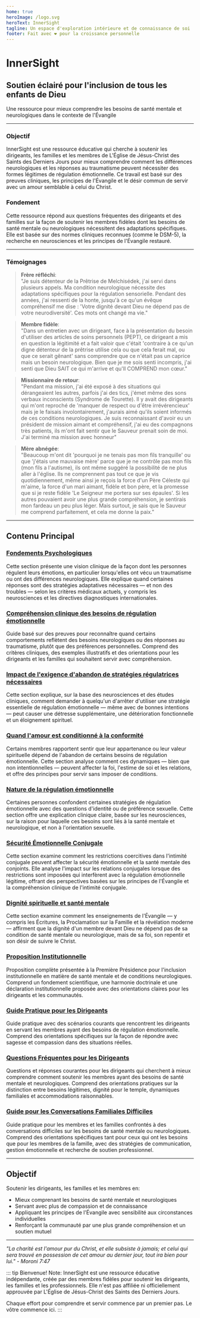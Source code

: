 ```yaml
---
home: true
heroImage: /logo.svg
heroText: InnerSight
tagline: Un espace d'exploration intérieure et de connaissance de soi
footer: Fait avec ❤️ pour la croissance personnelle
---
```

<!--contenu -->

<!--<ContenidoActualFr />-->

# InnerSight  
## Soutien éclairé pour l'inclusion de tous les enfants de Dieu  

Une ressource pour mieux comprendre les besoins de santé mentale et neurologiques dans le contexte de l'Évangile

---

### Objectif

InnerSight est une ressource éducative qui cherche à soutenir les dirigeants, les familles et les membres de L'Église de Jésus-Christ des Saints des Derniers Jours pour mieux comprendre comment les différences neurologiques et les réponses au traumatisme peuvent nécessiter des formes légitimes de régulation émotionnelle. Ce travail est basé sur des preuves cliniques, les principes de l'Évangile et le désir commun de servir avec un amour semblable à celui du Christ.

### Fondement

Cette ressource répond aux questions fréquentes des dirigeants et des familles sur la façon de soutenir les membres fidèles dont les besoins de santé mentale ou neurologiques nécessitent des adaptations spécifiques. Elle est basée sur des normes cliniques reconnues (comme le DSM-5), la recherche en neurosciences et les principes de l'Évangile restauré.

---

### Témoignages

> **Frère réfléchi**: \
> "Je suis détenteur de la Prêtrise de Melchisédek, j'ai servi dans plusieurs appels. Ma condition neurologique nécessite des adaptations spécifiques pour la régulation sensorielle. Pendant des années, j'ai ressenti de la honte, jusqu'à ce qu'un évêque compréhensif me dise : 'Votre dignité devant Dieu ne dépend pas de votre neurodiversité'. Ces mots ont changé ma vie."

> **Membre fidèle**: \
> "Dans un entretien avec un dirigeant, face à la présentation du besoin d'utiliser des articles de soins personnels (PEPT), ce dirigeant a mis en question la légitimité et a fait valoir que c'était 'contraire à ce qu'un digne détenteur de la prêtrise utilise cela ou que cela ferait mal, ou que ce serait gênant' sans comprendre que ce n'était pas un caprice mais un besoin neurologique. Bien que je me sois senti incompris, j'ai senti que Dieu SAIT ce qui m'arrive et qu'Il COMPREND mon cœur."

> **Missionnaire de retour**: \
> "Pendant ma mission, j'ai été exposé à des situations qui dérangeaient les autres, parfois j'ai des tics, j'émet même des sons verbaux inconscients (Syndrome de Tourette). Il y avait des dirigeants qui m'ont reproché de 'manquer de respect ou d'être irrévérencieux' mais je le faisais involontairement, j'aurais aimé qu'ils soient informés de ces conditions neurologiques. Je suis reconnaissant d'avoir eu un président de mission aimant et compréhensif, j'ai eu des compagnons très patients, ils m'ont fait sentir que le Sauveur prenait soin de moi. J'ai terminé ma mission avec honneur"

> **Mère abnégée**: \
> "Beaucoup m'ont dit 'pourquoi je ne tenais pas mon fils tranquille' ou que 'j'étais une mauvaise mère' parce que je ne contrôle pas mon fils (mon fils a l'autisme), ils ont même suggéré la possibilité de ne plus aller à l'église. Ils ne comprennent pas tout ce que je vis quotidiennement, même ainsi je reçois la force d'un Père Céleste qui m'aime, la force d'un mari aimant, fidèle et bon père, et la promesse que si je reste fidèle 'Le Seigneur me portera sur ses épaules'. Si les autres pouvaient avoir une plus grande compréhension, je sentirais mon fardeau un peu plus léger. Mais surtout, je sais que le Sauveur me comprend parfaitement, et cela me donne la paix."

---

## Contenu Principal

### [Fondements Psychologiques](/InnerSight/fr/analisis_psicologico_apropiado_v2)
Cette section présente une vision clinique de la façon dont les personnes régulent leurs émotions, en particulier lorsqu'elles ont vécu un traumatisme ou ont des différences neurologiques. Elle explique quand certaines réponses sont des stratégies adaptatives nécessaires — et non des troubles — selon les critères médicaux actuels, y compris les neurosciences et les directives diagnostiques internationales.

### [Compréhension clinique des besoins de régulation émotionnelle](/InnerSight/fr/fundamento_cientifico_validacion)
Guide basé sur des preuves pour reconnaître quand certains comportements reflètent des besoins neurologiques ou des réponses au traumatisme, plutôt que des préférences personnelles. Comprend des critères cliniques, des exemples illustratifs et des orientations pour les dirigeants et les familles qui souhaitent servir avec compréhension.

### [Impact de l'exigence d'abandon de stratégies régulatrices nécessaires](/InnerSight/fr/efectos_de_restricciones_coercitiva)
Cette section explique, sur la base des neurosciences et des études cliniques, comment demander à quelqu'un d'arrêter d'utiliser une stratégie essentielle de régulation émotionnelle — même avec de bonnes intentions — peut causer une détresse supplémentaire, une détérioration fonctionnelle et un éloignement spirituel.

### [Quand l'amour est conditionné à la conformité](/InnerSight/fr/chantaje_emocional)
Certains membres rapportent sentir que leur appartenance ou leur valeur spirituelle dépend de l'abandon de certains besoins de régulation émotionnelle. Cette section analyse comment ces dynamiques — bien que non intentionnelles — peuvent affecter la foi, l'estime de soi et les relations, et offre des principes pour servir sans imposer de conditions.

### [Nature de la régulation émotionnelle](/InnerSight/fr/Nature_de_la_Regulation_Emotionnelle)
Certaines personnes confondent certaines stratégies de régulation émotionnelle avec des questions d'identité ou de préférence sexuelle. Cette section offre une explication clinique claire, basée sur les neurosciences, sur la raison pour laquelle ces besoins sont liés à la santé mentale et neurologique, et non à l'orientation sexuelle.

### [Sécurité Émotionnelle Conjugale](/InnerSight/fr/Securite_Emotionnelle_Conjugale)
Cette section examine comment les restrictions coercitives dans l'intimité conjugale peuvent affecter la sécurité émotionnelle et la santé mentale des conjoints. Elle analyse l'impact sur les relations conjugales lorsque des restrictions sont imposées qui interfèrent avec la régulation émotionnelle légitime, offrant des perspectives basées sur les principes de l'Évangile et la compréhension clinique de l'intimité conjugale.

### [Dignité spirituelle et santé mentale](/InnerSight/fr/sacerdocio_salud_mental_apropiado_v5)  
Cette section examine comment les enseignements de l'Évangile — y compris les Écritures, la Proclamation sur la Famille et la révélation moderne — affirment que la dignité d'un membre devant Dieu ne dépend pas de sa condition de santé mentale ou neurologique, mais de sa foi, son repentir et son désir de suivre le Christ.

### [Proposition Institutionnelle](/InnerSight/fr/propuesta_v1_esp)
Proposition complète présentée à la Première Présidence pour l'inclusion institutionnelle en matière de santé mentale et de conditions neurologiques. Comprend un fondement scientifique, une harmonie doctrinale et une déclaration institutionnelle proposée avec des orientations claires pour les dirigeants et les communautés.

### [Guide Pratique pour les Dirigeants](/InnerSight/fr/Guide_Pratique_Leaders)
Guide pratique avec des scénarios courants que rencontrent les dirigeants en servant les membres ayant des besoins de régulation émotionnelle. Comprend des orientations spécifiques sur la façon de répondre avec sagesse et compassion dans des situations réelles.

### [Questions Fréquentes pour les Dirigeants](/InnerSight/fr/PreguntasFrecuentes)
Questions et réponses courantes pour les dirigeants qui cherchent à mieux comprendre comment soutenir les membres ayant des besoins de santé mentale et neurologiques. Comprend des orientations pratiques sur la distinction entre besoins légitimes, dignité pour le temple, dynamiques familiales et accommodations raisonnables.

### [Guide pour les Conversations Familiales Difficiles](/InnerSight/fr/Guia_conversacion)
Guide pratique pour les membres et les familles confrontés à des conversations difficiles sur les besoins de santé mentale ou neurologiques. Comprend des orientations spécifiques tant pour ceux qui ont les besoins que pour les membres de la famille, avec des stratégies de communication, gestion émotionnelle et recherche de soutien professionnel.

---

## Objectif

Soutenir les dirigeants, les familles et les membres en:

- Mieux comprenant les besoins de santé mentale et neurologiques
- Servant avec plus de compassion et de connaissance
- Appliquant les principes de l'Évangile avec sensibilité aux circonstances individuelles
- Renforçant la communauté par une plus grande compréhension et un soutien mutuel

---

*"La charité est l'amour pur du Christ, et elle subsiste à jamais; et celui qui sera trouvé en possession de cet amour au dernier jour, tout ira bien pour lui." - Moroni 7:47*

::: tip Bienvenue!
Note: InnerSight est une ressource éducative indépendante, créée par des membres fidèles pour soutenir les dirigeants, les familles et les professionnels. Elle n'est pas affiliée ni officiellement approuvée par L'Église de Jésus-Christ des Saints des Derniers Jours.

Chaque effort pour comprendre et servir commence par un premier pas. Le vôtre commence ici.
:::
